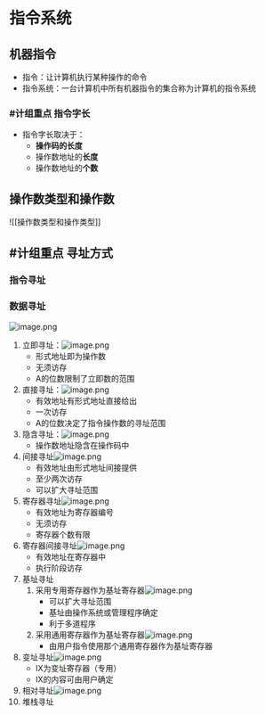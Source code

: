 # 指令系统
## 机器指令
- 指令：让计算机执行某种操作的命令
- 指令系统：一台计算机中所有机器指令的集合称为计算机的指令系统

### #计组重点 指令字长
- 指令字长取决于：
	- **操作码的长度**
	- 操作数地址的**长度**
	- 操作数地址的**个数**

## 操作数类型和操作数
![[操作数类型和操作类型]]

## #计组重点 寻址方式
### 指令寻址
### 数据寻址
![image.png](https://jiunian-pic-1310185536.cos.ap-nanjing.myqcloud.com/picgo%2F20230616140128.png)
1. 立即寻址：![image.png](https://jiunian-pic-1310185536.cos.ap-nanjing.myqcloud.com/picgo%2F20230616140227.png)
	- 形式地址即为操作数
	- 无须访存
	- A的位数限制了立即数的范围
2. 直接寻址：![image.png](https://jiunian-pic-1310185536.cos.ap-nanjing.myqcloud.com/picgo%2F20230616140334.png)
	- 有效地址有形式地址直接给出
	- 一次访存
	- A的位数决定了指令操作数的寻址范围
3. 隐含寻址：![image.png](https://jiunian-pic-1310185536.cos.ap-nanjing.myqcloud.com/picgo%2F20230616140411.png)
	- 操作数地址隐含在操作码中
4. 间接寻址![image.png](https://jiunian-pic-1310185536.cos.ap-nanjing.myqcloud.com/picgo%2F20230616140501.png)
	- 有效地址由形式地址间接提供
	- 至少两次访存
	- 可以扩大寻址范围
5. 寄存器寻址![image.png](https://jiunian-pic-1310185536.cos.ap-nanjing.myqcloud.com/picgo%2F20230616140549.png)
	- 有效地址为寄存器编号
	- 无须访存
	- 寄存器个数有限
6. 寄存器间接寻址![image.png](https://jiunian-pic-1310185536.cos.ap-nanjing.myqcloud.com/picgo%2F20230616140638.png)
	- 有效地址在寄存器中
	- 执行阶段访存
7. 基址寻址
	1. 采用专用寄存器作为基址寄存器![image.png](https://jiunian-pic-1310185536.cos.ap-nanjing.myqcloud.com/picgo%2F20230616140732.png)
		- 可以扩大寻址范围
		- 基址由操作系统或管理程序确定
		- 利于多道程序
	2. 采用通用寄存器作为基址寄存器![image.png](https://jiunian-pic-1310185536.cos.ap-nanjing.myqcloud.com/picgo%2F20230616140829.png)
		- 由用户指令使用那个通用寄存器作为基址寄存器
8. 变址寻址![image.png](https://jiunian-pic-1310185536.cos.ap-nanjing.myqcloud.com/picgo%2F20230616141004.png)
	- IX为变址寄存器（专用）
	- IX的内容可由用户确定
9. 相对寻址![image.png](https://jiunian-pic-1310185536.cos.ap-nanjing.myqcloud.com/picgo%2F20230616141049.png)
10. 堆栈寻址
